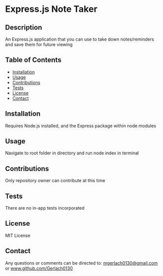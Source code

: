   # Express.js Note Taker

  ## Description

  An Express.js application that you can use to take down notes/reminders and save them for future viewing

  ## Table of Contents
  * [Installation](#installation)
  * [Usage](#usage)
  * [Contributions](#contributions)
  * [Tests](#tests)
  * [License](#license)
  * [Contact](#contact)

  
  ## Installation

Requires Node.js installed, and the Express package within node modules

  ## Usage

  Navigate to root folder in directory and run node index in terminal

  ## Contributions

  Only repository owner can contribute at this time

  ## Tests

  There are no in-app tests incorporated

  ## License

  MIT License

  ## Contact

  Any questions or comments can be directed to: mgerlach0130@gmail.com or www.github.com/Gerlach0130
  